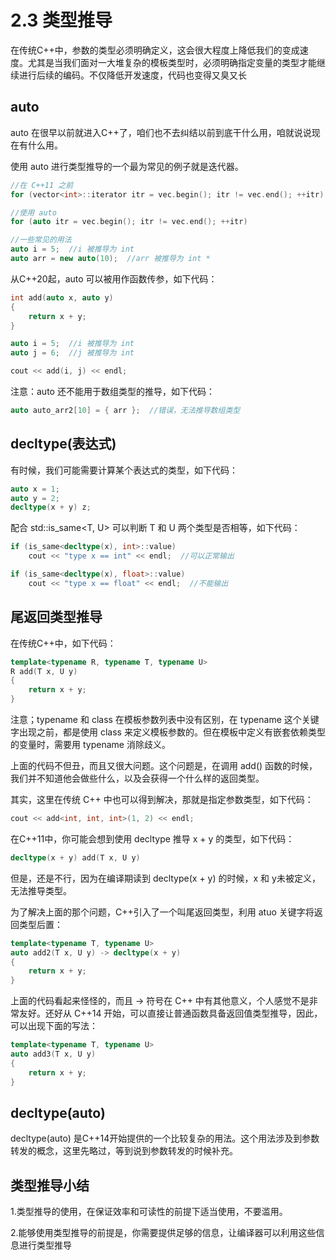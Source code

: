 # 2.3 类型推导

在传统C++中，参数的类型必须明确定义，这会很大程度上降低我们的变成速度。尤其是当我们面对一大堆复杂的模板类型时，必须明确指定变量的类型才能继续进行后续的编码。不仅降低开发速度，代码也变得又臭又长

## auto

auto 在很早以前就进入C++了，咱们也不去纠结以前到底干什么用，咱就说说现在有什么用。

使用 auto 进行类型推导的一个最为常见的例子就是迭代器。

```C++
//在 C++11 之前
for (vector<int>::iterator itr = vec.begin(); itr != vec.end(); ++itr)

//使用 auto
for (auto itr = vec.begin(); itr != vec.end(); ++itr)

//一些常见的用法
auto i = 5;  //i 被推导为 int
auto arr = new auto(10);  //arr 被推导为 int *
```

从C++20起，auto 可以被用作函数传参，如下代码：

```C++
int add(auto x, auto y)
{
    return x + y;
}

auto i = 5;  //i 被推导为 int
auto j = 6;  //j 被推导为 int

cout << add(i, j) << endl;
```

注意：auto 还不能用于数组类型的推导，如下代码：

```C++
auto auto_arr2[10] = { arr };  //错误，无法推导数组类型
```

## decltype(表达式)

有时候，我们可能需要计算某个表达式的类型，如下代码：

```C++
auto x = 1;
auto y = 2;
decltype(x + y) z;
```

配合 std::is_same<T, U> 可以判断 T 和 U 两个类型是否相等，如下代码：

```C++
if (is_same<decltype(x), int>::value)
    cout << "type x == int" << endl;  //可以正常输出

if (is_same<decltype(x), float>::value)
    cout << "type x == float" << endl;  //不能输出
```

## 尾返回类型推导

在传统C++中，如下代码：

```C++
template<typename R, typename T, typename U>
R add(T x, U y)
{
    return x + y;
}
```

注意；typename 和 class 在模板参数列表中没有区别，在 typename 这个关键字出现之前，都是使用 class 来定义模板参数的。但在模板中定义有嵌套依赖类型的变量时，需要用 typename 消除歧义。

上面的代码不但丑，而且又很大问题。这个问题是，在调用 add() 函数的时候，我们并不知道他会做些什么，以及会获得一个什么样的返回类型。

其实，这里在传统 C++ 中也可以得到解决，那就是指定参数类型，如下代码：

```C++
cout << add<int, int, int>(1, 2) << endl;
```

在C++11中，你可能会想到使用 decltype 推导 x + y 的类型，如下代码：

```C++
decltype(x + y) add(T x, U y)
```

但是，还是不行，因为在编译期读到 decltype(x + y) 的时候，x 和 y未被定义，无法推导类型。

为了解决上面的那个问题，C++引入了一个叫尾返回类型，利用 atuo 关键字将返回类型后置：

```C++
template<typename T, typename U>
auto add2(T x, U y) -> decltype(x + y)
{
    return x + y;
}
```

上面的代码看起来怪怪的，而且 -> 符号在 C++ 中有其他意义，个人感觉不是非常友好。还好从 C++14 开始，可以直接让普通函数具备返回值类型推导，因此，可以出现下面的写法：

```C++
template<typename T, typename U>
auto add3(T x, U y)
{
    return x + y;
}
```

## decltype(auto)

decltype(auto) 是C++14开始提供的一个比较复杂的用法。这个用法涉及到参数转发的概念，这里先略过，等到说到参数转发的时候补充。

## 类型推导小结

1.类型推导的使用，在保证效率和可读性的前提下适当使用，不要滥用。

2.能够使用类型推导的前提是，你需要提供足够的信息，让编译器可以利用这些信息进行类型推导
